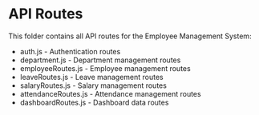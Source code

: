 # API Routes

This folder contains all API routes for the Employee Management System:

- auth.js - Authentication routes
- department.js - Department management routes
- employeeRoutes.js - Employee management routes
- leaveRoutes.js - Leave management routes
- salaryRoutes.js - Salary management routes
- attendanceRoutes.js - Attendance management routes
- dashboardRoutes.js - Dashboard data routes
